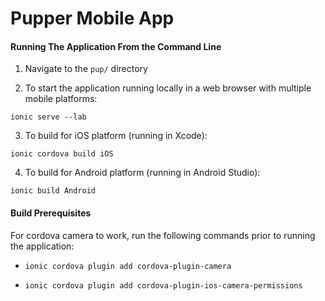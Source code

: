 # Pupper Mobile App

#### Running The Application From the Command Line

1. Navigate to the ```pup/``` directory

2. To start the application running locally in a web browser with multiple mobile platforms:

 ```ionic serve --lab```

3. To build for iOS platform (running in Xcode):

 ```ionic cordova build iOS```

4. To build for Android platform (running in Android Studio):

 ```ionic build Android```

#### Build Prerequisites

For cordova camera to work, run the following commands prior to running the application:

- ```ionic cordova plugin add cordova-plugin-camera```

- ```ionic cordova plugin add cordova-plugin-ios-camera-permissions```

